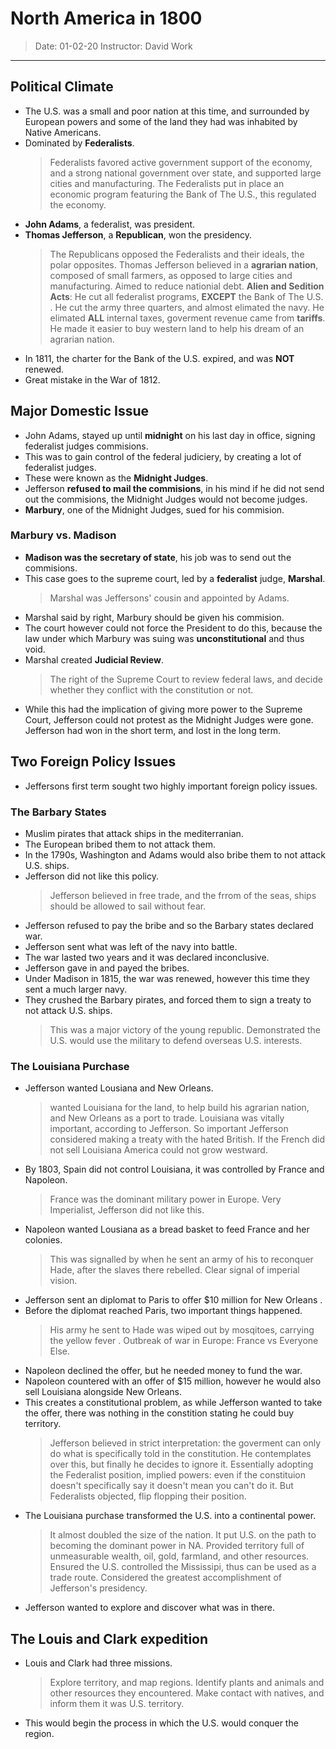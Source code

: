# North America in 1800
   > Date: 01-02-20 
   > Instructor: David Work
---   

## Political Climate
   * The U.S. was a small and poor nation at this time, and surrounded by European powers and some of the land they had was inhabited by Native Americans.
   * Dominated by **Federalists**.
      > Federalists favored active government support of the economy, and a strong national government over state, and supported large cities and manufacturing.
       The Federalists put in place an economic program featuring the Bank of The U.S., this regulated the economy.
   * **John Adams**, a federalist, was president.
   * **Thomas Jefferson**, a **Republican**, won the presidency.
      > The Republicans opposed the Federalists and their ideals, the polar opposites.
       Thomas Jefferson believed in a **agrarian nation**, composed of small farmers, as opposed to large cities and manufacturing.
       Aimed to reduce nationial debt.
       **Alien and Sedition Acts**: He cut all federalist programs, **EXCEPT** the Bank of The U.S. .
       He cut the army three quarters, and almost elimated the navy.
       He elimated **ALL** internal taxes, goverment revenue came from **tariffs**.
       He made it easier to buy western land to help his dream of an agrarian nation.
   * In 1811, the charter for the Bank of the U.S. expired, and was **NOT** renewed.
   * Great mistake in the War of 1812.
   
## Major Domestic Issue
   * John Adams, stayed up until **midnight** on his last day in office, signing federalist judges commisions.
   * This was to gain control of the federal judiciery, by creating a lot of federalist judges.
   * These were known as the **Midnight Judges**.
   * Jefferson **refused to mail the commisions**, in his mind if he did not send out the commisions, the Midnight Judges would not become judges.
   * **Marbury**, one of the Midnight Judges, sued for his commision.
   
### Marbury vs. Madison
   * **Madison was the secretary of state**, his job was to send out the commisions.
   * This case goes to the supreme court, led by a **federalist** judge, **Marshal**.
     > Marshal was Jeffersons' cousin and appointed by Adams.
   * Marshal said by right, Marbury should be given his commision.
   * The court however could not force the President to do this, because the law under which Marbury was suing was **unconstitutional** and thus void.
   * Marshal created **Judicial Review**.
      > The right of the Supreme Court to review federal laws, and decide whether they conflict with the constitution or not.
   * While this had the implication of giving more power to the Supreme Court, Jefferson could not protest as the Midnight Judges were gone. Jefferson had won in the short term, and lost in the long term.
   
## Two Foreign Policy Issues
   * Jeffersons first term sought two highly important foreign policy issues.
   
### The Barbary States
   * Muslim pirates that attack ships in the mediterranian.
   * The European bribed them to not attack them.
   * In the 1790s, Washington and Adams would also bribe them to not attack U.S. ships.
   * Jefferson did not like this policy.
      > Jefferson believed in free trade, and the frrom of the seas, ships should be allowed to sail without fear.
   * Jefferson refused to pay the bribe and so the Barbary states declared war.
   * Jefferson sent what was left of the navy into battle.
   * The war lasted two years and it was declared inconclusive.
   * Jefferson gave in and payed the bribes.
   * Under Madison in 1815, the war was renewed, however this time they sent a much larger navy.
   * They crushed the Barbary pirates, and forced them to sign a treaty to not attack U.S. ships.
      > This was a major victory of the young republic.
       Demonstrated the U.S. would use the military to defend overseas U.S. interests.
   
### The Louisiana Purchase
   * Jefferson wanted Lousiana and New Orleans.
      > wanted Louisiana for the land, to help build his agrarian nation, and New Orleans as a port to trade.
       Louisiana was vitally important, according to Jefferson.
       So important Jefferson considered making a treaty with the hated British.
       If the French did not sell Louisiana America could not grow westward.
   * By 1803, Spain did not control Louisiana, it was controlled by France and Napoleon.
      > France was the dominant military power in Europe.
       Very Imperialist, Jefferson did not like this.
   * Napoleon wanted Lousiana as a bread basket to feed France and her colonies.
      > This was signalled by when he sent an army of his to reconquer Hade, after the slaves there rebelled.
       Clear signal of imperial vision.
   * Jefferson sent an diplomat to Paris to offer $10 million for New Orleans .
   * Before the diplomat reached Paris, two important things happened.
      > His army he sent to Hade was wiped out by mosqitoes, carrying the yellow fever .
       Outbreak of war in Europe: France vs Everyone Else.
   * Napoleon declined the offer, but he needed money to fund the war.
   * Napoleon countered with an offer of $15 million, however he would also sell Louisiana alongside New Orleans.
   * This creates a constitutional problem, as while Jefferson wanted to take the offer, there was nothing in the constition stating he could buy territory.
      > Jefferson believed in strict interpretation: the goverment can only do what is specifically told in the constitution.
       He contemplates over this, but finally he decides to ignore it.
       Essentially adopting the Federalist position, implied powers: even if the constituion doesn't specifically say it doesn't mean you can't do it.
       But Federalists objected, flip flopping their position.
   * The Louisiana purchase transformed the U.S. into a continental power.
      > It almost doubled the size of the nation.
       It put U.S. on the path to becoming the dominant power in NA.
       Provided territory full of unmeasurable wealth, oil, gold, farmland, and other resources.
       Ensured the U.S. controlled the Mississipi, thus can be used as a trade route.
       Considered the greatest accomplishment of Jefferson's presidency.
   * Jefferson wanted to explore and discover what was in there.
   
## The Louis and Clark expedition
   * Louis and Clark had three missions.
      > Explore territory, and map regions.
       Identify plants and animals and other resources they encountered.
       Make contact with natives, and inform them it was U.S. territory.
   * This would begin the process in which the U.S. would conquer the region.
   
